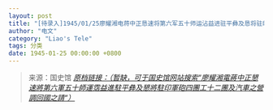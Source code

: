 ```yaml
---
layout: post
title: "[待录入]1945/01/25廖耀湘电蒋中正恳速将第六军五十师运沾益进驻平彝及恳将驻印军炮四团工十二团及汽车之营调回国之请"
author: "电文"
category: "Liao's Tele"
tags: 分类
date: 1945-01-25 00:00:00 +0800
---
```

> 来源：国史馆 [*原档链接：（暂缺，可于国史馆网站搜索“廖耀湘電蔣中正懇速將第六軍五十師運霑益進駐平彝及懇將駐印軍砲四團工十二團及汽車之營調回國之請“）*]()
